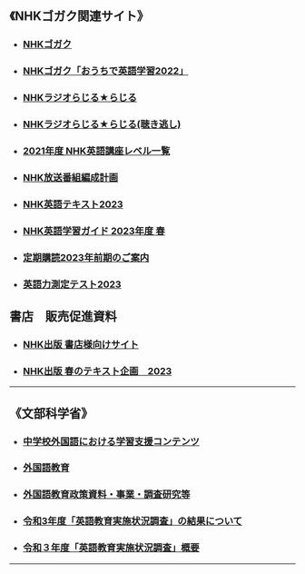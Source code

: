 ## 《NHKゴガク関連サイト》                
* ### [NHKゴガク](https://www2.nhk.or.jp/gogaku/)                 
* ### [NHKゴガク「おうちで英語学習2022」](https://www2.nhk.or.jp/gogaku/homestudy2022/index.html)               
* ### [NHKラジオらじる★らじる](https://www.nhk.or.jp/radio/)       
* ### [NHKラジオらじる★らじる(聴き逃し)](https://www.nhk.or.jp/radio/ondemand/index_genre.html?g=genre11)                 
* ### [2021年度 NHK英語講座レベル一覧](https://www.nhk-book.co.jp/assets_item/cefr/2021_cefr.pdf)                     
* ### [NHK放送番組編成計画](https://www.nhk.or.jp/info/pr/hensei/)                
* ### [NHK英語テキスト2023](https://www.nhk-book.co.jp/text/)    
* ### [NHK英語学習ガイド 2023年度 春](https://www.nhk-book.co.jp/furokudl/NHKP_guide23.pdf)             
* ### [定期購読2023年前期のご案内](https://www.nhk-book.co.jp/pr/text/subscription.html)               
* ### [英語力測定テスト2023](https://eigoryoku.nhk-book.co.jp/?_ga=2.144059701.1000592643.1613186020-1646930887.1611275979)                  
            
## 書店　販売促進資料          
* ### [NHK出版 書店様向けサイト](https://shoten.nhk-book.co.jp/presentation/)
* ### [NHK出版 春のテキスト企画　2023](https://shoten.nhk-book.co.jp/common/download/2023_Spring_Text_pamphlet.pdf)                    

***
## 《文部科学省》                
* ### [中学校外国語における学習支援コンテンツ](https://www.mext.go.jp/a_menu/ikusei/gakusyushien/mext_00065.html)
* ### [外国語教育](https://www.mext.go.jp/a_menu/kokusai/gaikokugo/index.htm)
* ### [外国語教育政策資料・事業・調査研究等](https://www.mext.go.jp/a_menu/kokusai/gaikokugo/index_00006.htm)
* ### [令和3年度「英語教育実施状況調査」の結果について](https://www.mext.go.jp/a_menu/kokusai/gaikokugo/1415043_00001.htm)
* ### [令和３年度「英語教育実施状況調査」概要](https://www.mext.go.jp/content/20220516-mxt_kyoiku01-000022559_2.pdf)


*** 
 <link rel="shortcut icon" type="image/x-icon" href="https://avatars.githubusercontent.com/u/46049273?v=4">
 <meta name="twitter:image:src" content="https://avatars.githubusercontent.com/u/46049273?v=4">
